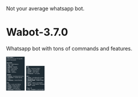 Not your average whatsapp bot. 

# Wabot-3.7.0
Whatsapp bot with tons of commands and features.


<p float="left">
  <img src="https://github.com/pvnotpv/wabot/blob/main/imgs/1.jpg?raw=true" width="50" />
  <img src="https://github.com/pvnotpv/wabot/blob/main/imgs/2.jpg?raw=true" width="50" />
</p>
